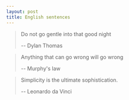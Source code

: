 ```yaml
---
layout: post
title: English sentences
---
```


> Do not go gentle into that good night
> 
> -- Dylan Thomas

> Anything that can go wrong will go wrong
> 
> -- Murphy's law

> Simplicity is the ultimate sophistication. 
> 
> -- Leonardo da Vinci